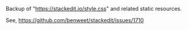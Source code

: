Backup of "<https://stackedit.io/style.css>" and related static resources.

See, <https://github.com/benweet/stackedit/issues/1710>
